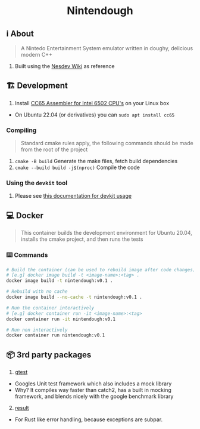 <br>
<div align="center">
  <h1>Nintendough</h1>
</div>

## :information_source: About 

> A Nintedo Entertainment System emulator written in doughy, delicious modern C++

1. Built using the [Nesdev Wiki](https://www.nesdev.org/wiki/Nesdev_Wiki) as reference


## :building_construction: Development

1. Install [CC65 Assembler for Intel 6502 CPU's](https://www.nesdev.org/wiki/Installing_CC65#Building_CC65_on_Ubuntu_(Linux)) on your Linux box
  - On Ubuntu 22.04 (or derivatives) you can `sudo apt install cc65`


### Compiling
> Standard cmake rules apply, the following commands should be made from the root of the project

1. `cmake -B build` Generate the make files, fetch build dependencies
2. `cmake --build build -j$(nproc)` Compile the code

### Using the `devkit` tool

1. Please see [this documentation for devkit usage](https://github.com/mattcoding4days/cmake-starter#building_construction-development)

## :computer: Docker

> This container builds the development environment for Ubuntu 20.04,
> installs the cmake project, and then runs the tests

### :keyboard: Commands

```bash
# Build the container (can be used to rebuild image after code changes)
# [e.g] docker image build -t <image-name>:<tag> .
docker image build -t nintendough:v0.1 .

# Rebuild with no cache
docker image build --no-cache -t nintendough:v0.1 .

# Run the container interactively
# [e.g] docker container run -it <image-name>:<tag>
docker container run -it nintendough:v0.1

# Run non interactively
docker container run nintendough:v0.1
```

## :package: 3rd party packages
1. [gtest](https://github.com/google/googletest)
  - Googles Unit test framework which also includes a mock library
  - Why? It compiles way faster than catch2, has a built in mocking framework, and blends nicely
    with the google benchmark library
2. [result](https://github.com/bitwizeshift/result)
  - For Rust like error handling, because exceptions are subpar.
